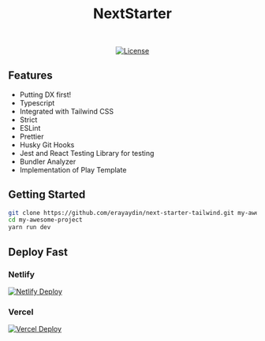 <p align="center">
    <h1 align="center">NextStarter</h1>
</p>
<br>
<p align="center">
  <a href="https://github.com/erayaydin/next-starter-tailwind/blob/main/LICENSE">
    <img src="https://img.shields.io/apm/l/atomic-design-ui.svg?style=flat" alt="License">
  </a>
</p>

## Features

- Putting DX first!
- Typescript
- Integrated with Tailwind CSS
- Strict
- ESLint
- Prettier
- Husky Git Hooks
- Jest and React Testing Library for testing
- Bundler Analyzer
- Implementation of Play Template

## Getting Started

```bash
git clone https://github.com/erayaydin/next-starter-tailwind.git my-awesome-project
cd my-awesome-project
yarn run dev
```

## Deploy Fast

### Netlify
[![Netlify Deploy](https://www.netlify.com/img/deploy/button.svg)](https://app.netlify.com/start/deploy?repository=https://github.com/erayaydin/next-starter-tailwind)

### Vercel
[![Vercel Deploy](https://vercel.com/button)](https://vercel.com/new/git/external?repository-url=https%3A%2F%2Fgithub.com%2Ferayaydin%2Fnext-starter-tailwind)